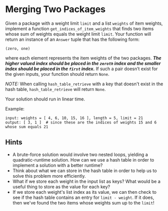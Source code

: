 # Merging Two Packages

Given a package with a weight limit `limit` and a list `weights` of item weights, implement a function `get_indices_of_item_weights` that finds two items whose sum of weights equals the weight limit `limit`. Your function will return an instance of an `Answer` tuple that has the following form:

```(python)
(zero, one)
```

where each element represents the item weights of the two packages. _**The higher valued index should be placed in the `zeroth` index and the smaller index should be placed in the `first` index.**_ If such a pair doesn’t exist for the given inputs, your function should return `None`.

_NOTE:_ When calling `hash_table_retrieve` with a key that doesn't exist in the hash table, `hash_table_retrieve` will return `None`.

Your solution should run in linear time.

Example:

```(python)
input: weights = [ 4, 6, 10, 15, 16 ], length = 5, limit = 21
output: [ 3, 1 ]  # since these are the indices of weights 15 and 6 whose sum equals 21
```

## Hints

- A brute-force solution would involve two nested loops, yielding a quadratic-runtime solution. How can we use a hash table in order to implement a solution with a better runtime?
- Think about what we can store in the hash table in order to help us to solve this problem more efficiently.
- What if we store each weight in the input list as keys? What would be a useful thing to store as the value for each key?
- If we store each weight's list index as its value, we can then check to see if the hash table contains an entry for `limit - weight`. If it does, then we've found the two items whose weights sum up to the `limit`!
